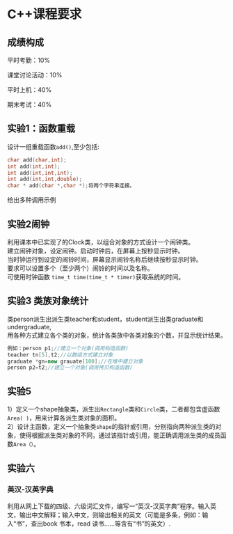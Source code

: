 # C++课程要求

## 成绩构成

平时考勤：10%

课堂讨论活动：10%

平时上机：40%

期末考试：40%

## 实验1：函数重载
设计一组重载函数`add()`,至少包括:<br/>
```cpp
char add(char,int);
int add(int,int);
int add(int,int,int);
int add(int,int,double);
char * add(char *,char *);将两个字符串连接。
```
给出多种调用示例
## 实验2闹钟
利用课本中已实现了的Clock类，以组合对象的方式设计一个闹钟类。<br/>
建立闹钟对象，设定闹钟。启动时钟后，在屏幕上按秒显示时钟。<br/>
当时钟运行到设定的闹铃时间，屏幕显示闹铃名称后继续按秒显示时钟。<br/>
要求可以设置多个（至少两个）闹铃的时间以及名称。<br/>
可使用时钟函数 `time_t time(time_t * timer)`获取系统的时间。

## 实验3 类族对象统计
类person派生出派生类teacher和student，student派生出类graduate和undergraduate,<br/>
用各种方式建立各个类的对象，统计各类族中各类对象的个数，并显示统计结果。<br/>
```cpp
例如：person p1;//建立一个对象(调用构造函数)
teacher tn[5],t2;//以数组方式建立对象
graduate *gn=new grauate[100];//在堆中建立对象
person p2=t2;//建立一个对象(调用拷贝构造函数)
```
## 实验5
1）定义一个shape抽象类，派生出`Rectangle`类和`Circle`类，二者都包含虚函数`Area( )`，用来计算各派生类对象的面积。<br/>
2）设计主函数，定义一个抽象类`shape`的指针或引用，分别指向两种派生类的对象，使得根据派生类对象的不同，通过该指针或引用，能正确调用派生类的成员函数`Area（）`。

## 实验六
### 英汉-汉英字典
利用从网上下载的四级、六级词汇文件，编写一“英汉-汉英字典”程序。输入英文，输出中文解释；输入中文，则输出相关的英文（可能是多条，例如：输入“书”，查出book 书本，read 读书……等含有“书”的英文）.